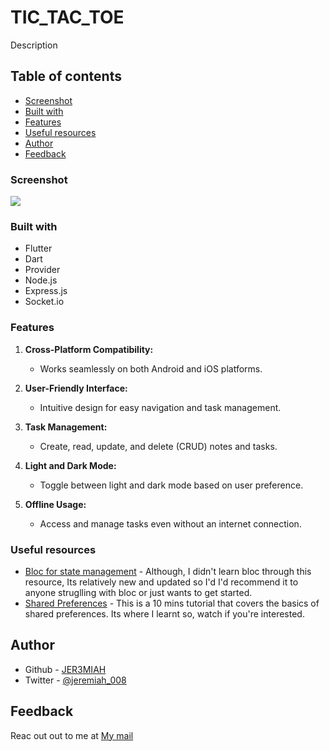 # TIC_TAC_TOE

Description

## Table of contents

- [Screenshot](#screenshot)
- [Built with](#built-with)
- [Features](#features)
- [Useful resources](#useful-resources)
- [Author](#author)
- [Feedback](#feedback)

### Screenshot

![](./assets/screenshots/todo_section.jpg)

### Built with

- Flutter
- Dart
- Provider
- Node.js
- Express.js
- Socket.io

### Features

1. **Cross-Platform Compatibility:**

   - Works seamlessly on both Android and iOS platforms.

2. **User-Friendly Interface:**

   - Intuitive design for easy navigation and task management.

3. **Task Management:**

   - Create, read, update, and delete (CRUD) notes and tasks.

4. **Light and Dark Mode:**

   - Toggle between light and dark mode based on user preference.

5. **Offline Usage:**
   - Access and manage tasks even without an internet connection.

### Useful resources

- [Bloc for state management](https://youtu.be/SDk_GldOtK8?si=NXnesVTmIGCNM3Hp) - Although, I didn't learn bloc through this resource, Its relatively new and updated so I'd I'd recommend it to anyone struglling with bloc or just wants to get started.
- [Shared Preferences](https://youtu.be/szOllHT1S7Y?si=RjeXsmQLpugX2EVx) - This is a 10 mins tutorial that covers the basics of shared preferences. Its where I learnt so, watch if you're interested.

## Author

- Github - [JER3MIAH](https://github.com/)
- Twitter - [@jeremiah_008](https://twitter.com/jeremiah_008)

## Feedback

Reac out out to me at [My mail](jeremiah.devv@gmail.com)
